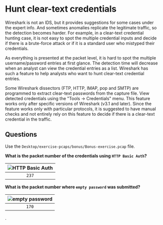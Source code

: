 # Hunt clear-text credentials

Wireshark is not an IDS, but it provides suggestions for some cases under the expert info. And sometimes anomalies 
replicate the legitimate traffic, so the detection becomes harder. For example, in a clear-text credential hunting 
case, it is not easy to spot the multiple credential inputs and decide if there is a brute-force attack or if it 
is a standard user who mistyped their credentials.

As everything is presented at the packet level, it is hard to spot the multiple username/password entries at first 
glance. The detection time will decrease when an analyst can view the credential entries as a list. Wireshark has 
such a feature to help analysts who want to hunt clear-text credential entries.

Some Wireshark dissectors (FTP, HTTP, IMAP, pop and SMTP) are programmed to extract clear-text passwords from the 
capture file. View detected credentials using the "Tools -> Credentials" menu. This feature works only after 
specific versions of Wireshark (v3.1 and later). Since the feature works only with particular protocols, it is 
suggested to have manual checks and not entirely rely on this feature to decide if there is a clear-text credential 
in the traffic.

## Questions

Use the `Desktop/exercise-pcaps/bonus/Bonus-exercise.pcap` file.

**What is the packet number of the credentials using `HTTP Basic Auth`?**

| ![HTTP Basic Auth](/_static/images/shark-29.png)
|:--:|
| `237` |

**What is the packet number where `empty password` was submitted?**

| ![empty password](/_static/images/shark-30.png)
|:--:|
| `170` |

.
